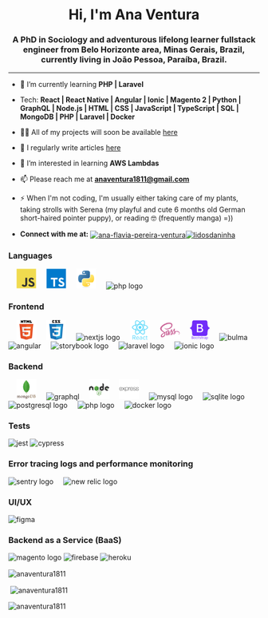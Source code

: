 <h1 align="center">Hi, I'm Ana Ventura</h1>

<h3 align="center">A PhD in Sociology and adventurous lifelong learner fullstack engineer from Belo Horizonte area, Minas Gerais, Brazil, currently living in João Pessoa, Paraíba, Brazil.</h3>

__________________

- 🌱 I’m currently learning **PHP | Laravel**
  
- Tech: **React | React Native | Angular | Ionic | Magento 2 | Python | GraphQL | Node.js | HTML | CSS | JavaScript | TypeScript | SQL | MongoDB | PHP | Laravel | Docker**

- 👨‍💻 All of my projects will soon be available [here](https://linktr.ee/ana_ventura)

- 📝 I regularly write articles [here](www.entrepratoseafetos.com)

- 🔭 I’m interested in learning **AWS Lambdas**

- 📫 Please reach me at **anaventura1811@gmail.com**

- ⚡ When I'm not coding, I'm usually either taking care of my plants, taking strolls with Serena (my playful and cute 6 months old German short-haired pointer puppy), or reading 🤓 (frequently manga) =))

- **Connect with me at:** <a href="https://linkedin.com/in/ana-flavia-pereira-ventura" target="blank"><img align="center" src="https://raw.githubusercontent.com/rahuldkjain/github-profile-readme-generator/master/src/images/icons/Social/linked-in-alt.svg" alt="ana-flavia-pereira-ventura" height="30" width="40" /></a><a href="https://instagram.com/lidosdaninha" target="blank"><img align="center" src="https://raw.githubusercontent.com/rahuldkjain/github-profile-readme-generator/master/src/images/icons/Social/instagram.svg" alt="lidosdaninha" height="30" width="40" /></a>


<h3 align="left">Languages</h3>
<p align="left"> 
 <img width="12" />
 <img src="https://raw.githubusercontent.com/devicons/devicon/master/icons/javascript/javascript-original.svg" alt="javascript" width="40" height="40"/>
 <img width="12" />
 <img src="https://raw.githubusercontent.com/devicons/devicon/master/icons/typescript/typescript-original.svg" alt="typescript" width="40" height="40"/>
 <img width="12" />
 <img src="https://raw.githubusercontent.com/devicons/devicon/master/icons/python/python-original.svg" alt="python" width="40" height="40"/>
 <img width="12" />
 <img src="https://cdn.jsdelivr.net/gh/devicons/devicon/icons/php/php-original.svg" height="40" alt="php logo"  />
</p>

 <h3 align="left">Frontend</h3>
<p align="left">
 <img width="12" />
 <img src="https://raw.githubusercontent.com/devicons/devicon/master/icons/html5/html5-original-wordmark.svg" alt="html5"  width="40" height="40"/>
 <img width="12" />
 <img src="https://raw.githubusercontent.com/devicons/devicon/master/icons/css3/css3-original-wordmark.svg" alt="css3" width="40" height="40"/>
 <img width="12" />
 <img src="https://cdn.jsdelivr.net/gh/devicons/devicon/icons/nextjs/nextjs-original.svg" height="40" alt="nextjs logo"  />
 <img width="12" />
 <img src="https://raw.githubusercontent.com/devicons/devicon/master/icons/react/react-original-wordmark.svg" alt="react" width="40" height="40"/>
 <img width="12" />
 <img src="https://raw.githubusercontent.com/devicons/devicon/master/icons/sass/sass-original.svg" alt="sass" width="40" height="40"/>
 <img width="12" />
 <img src="https://raw.githubusercontent.com/devicons/devicon/master/icons/bootstrap/bootstrap-plain-wordmark.svg" alt="bootstrap" width="40" height="40"/>
 <img width="12" />
 <img src="https://raw.githubusercontent.com/gilbarbara/logos/804dc257b59e144eaca5bc6ffd16949752c6f789/logos/bulma.svg" alt="bulma" width="40" height="40"/>
 <img width="12" />
 <img src="https://angular.io/assets/images/logos/angular/angular.svg" alt="angular" width="40" height="40"/> 
 <img width="12" />
 <img src="https://cdn.jsdelivr.net/gh/devicons/devicon/icons/storybook/storybook-original.svg" height="40" alt="storybook logo"  />
 <img width="12" />
 <img src="https://cdn.jsdelivr.net/gh/devicons/devicon/icons/laravel/laravel-original.svg" height="40" alt="laravel logo"  />
 <img width="12" />
 <img src="https://cdn.jsdelivr.net/gh/devicons/devicon/icons/ionic/ionic-original.svg" height="40" alt="ionic logo"  />

</p>

<h3 align="left">Backend</h3>
<p align="left">
 <img width="12" />
 <img src="https://raw.githubusercontent.com/devicons/devicon/master/icons/mongodb/mongodb-original-wordmark.svg" alt="mongodb" width="40" height="40"/>
 <img width="12" />
 <img src="https://www.vectorlogo.zone/logos/graphql/graphql-icon.svg" alt="graphql" width="40" height="40"/>
 <img width="12" />
 <img src="https://raw.githubusercontent.com/devicons/devicon/master/icons/nodejs/nodejs-original-wordmark.svg" alt="nodejs" width="40" height="40"/>
 <img width="12" />
 <img src="https://raw.githubusercontent.com/devicons/devicon/master/icons/express/express-original-wordmark.svg" alt="express" width="40" height="40"/>
 <img width="12" />
 <img src="https://cdn.jsdelivr.net/gh/devicons/devicon/icons/mysql/mysql-original.svg" height="40" alt="mysql logo"  />
 <img width="12" />
 <img src="https://cdn.jsdelivr.net/gh/devicons/devicon/icons/sqlite/sqlite-original.svg" height="40" alt="sqlite logo"  />
 <img width="12" />
 <img src="https://cdn.jsdelivr.net/gh/devicons/devicon/icons/postgresql/postgresql-original.svg" height="40" alt="postgresql logo"  />
 <img width="12" />
 <img src="https://cdn.jsdelivr.net/gh/devicons/devicon/icons/php/php-original.svg" height="40" alt="php logo" />
 <img width="12" />
 <img src="https://cdn.jsdelivr.net/gh/devicons/devicon/icons/docker/docker-original.svg" height="40" alt="docker logo" />
</p>

<h3 align="left">Tests</h3>
<p align="left">
  <img src="https://www.vectorlogo.zone/logos/jestjsio/jestjsio-icon.svg" alt="jest" width="40" height="40"/>
  <img src="https://raw.githubusercontent.com/simple-icons/simple-icons/6e46ec1fc23b60c8fd0d2f2ff46db82e16dbd75f/icons/cypress.svg" alt="cypress" width="40" height="40"/>
</p>

<h3 align="left">Error tracing logs and performance monitoring</h3>
<p align="left">
  <img src="https://skillicons.dev/icons?i=sentry" height="40" alt="sentry logo" />
  <img width="12" />
  <img src="https://newrelic.com/themes/custom/erno/assets/mediakit/new_relic_logo_vertical.png" height="40" alt="new relic logo" />
</p>

###
</p>

<h3 align="left">UI/UX</h3>
<p align="left"> 
 <img src="https://www.vectorlogo.zone/logos/figma/figma-icon.svg" alt="figma" width="40" height="40"/>
</p>

###
<h3 align="left">Backend as a Service (BaaS)</h3>
<p align="left">
 <img src="https://cdn.jsdelivr.net/gh/devicons/devicon/icons/magento/magento-original.svg" height="40" alt="magento logo"  />
 <img src="https://www.vectorlogo.zone/logos/firebase/firebase-icon.svg" alt="firebase" width="40" height="40"/>
 <img src="https://www.vectorlogo.zone/logos/heroku/heroku-icon.svg" alt="heroku" width="40" height="40"/>
</p>

<p><img align="center" src="https://github-readme-stats.vercel.app/api/top-langs?username=anaventura1811&show_icons=true&locale=en&layout=compact" alt="anaventura1811" /></p>



<p>&nbsp;<img align="center" src="https://github-readme-stats.vercel.app/api?username=anaventura1811&show_icons=true&locale=en" alt="anaventura1811" /></p>


<p><img align="center" src="https://github-readme-streak-stats.herokuapp.com/?user=anaventura1811&" alt="anaventura1811" /></p>
